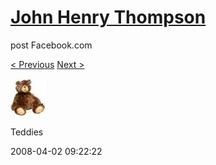 # [John Henry Thompson](../README.md)
post Facebook.com

[< Previous](2008-04-02-3.md) [Next >](2008-04-02-5.md)

[![](../media/2008-04-02/Teddies-3.jpg)](../README.md)

Teddies

2008-04-02 09:22:22